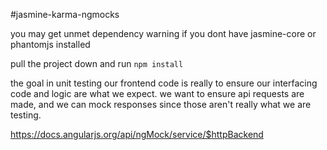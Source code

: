 #jasmine-karma-ngmocks

you may get unmet dependency warning if you dont have jasmine-core or phantomjs installed

pull the project down and run `npm install`

the goal in unit testing our frontend code is really to ensure our interfacing code
and logic are what we expect. we want to ensure api requests are made, and we can
mock responses since those aren't really what we are testing.

https://docs.angularjs.org/api/ngMock/service/$httpBackend
